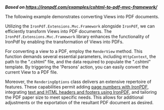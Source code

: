 ***Based on <https://ironpdf.com/examples/cshtml-to-pdf-mvc-framework/>***

The following example demonstrates converting Views into PDF documents.

Utilizing the `IronPdf.Extensions.Mvc.Framework` alongside `IronPdf`, we can efficiently transform Views into PDF documents. The `IronPdf.Extensions.Mvc.Framework` library enhances the functionality of IronPdf by enabling the transformation of Views into PDFs.

For converting a view to a PDF, employ the `RenderView` method. This function demands several essential parameters, including `HttpContext`, the path to the ".cshtml" file, and the data required to populate the ".cshtml" template. By triggering the 'Persons' action, you can easily convert the current View to a PDF file.

Moreover, the `RenderingOptions` class delivers an extensive repertoire of features. These capabilities permit adding [page numbers with IronPDF](https://ironpdf.com/how-to/page-numbers/), integrating [text and HTML headers and footers using IronPDF](https://ironpdf.com/examples/html-headers-footers/), and tailoring the PDF paper size to meet specific needs. This allows for additional adjustments or the exportation of the resultant PDF document as desired.